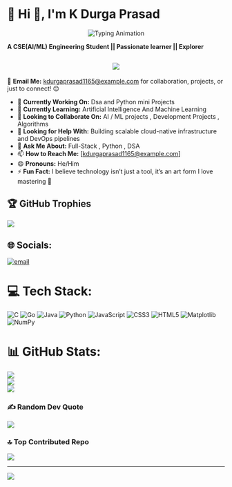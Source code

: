 # 💫 Hi 👋, I'm K Durga Prasad 
<div align="center">
  <img src="https://readme-typing-svg.herokuapp.com?size=25&font=Press+Start+2P&color=4C3BCF&center=true&vCenter=true&width=500&lines=Full+Stack+Developer;AI+Enthusiast;Open+Source+Lover" alt="Typing Animation" />
</div>

**A CSE(AI/ML) Engineering Student ||  Passionate learner || Explorer**  

<h2 align="center">
  <img src="https://capsule-render.vercel.app/api?type=waving&color=gradient&height=100&section=header&text=🔥+Welcome+to+My+Profile!+🔥&fontSize=36&animation=twinkling&fontColor=fff" />
</h2>

📧 **Email Me:** kdurgaprasad1165@example.com for collaboration, projects, or just to connect! 😊  

- 🔭 **Currently Working On:** Dsa and Python mini Projects 
- 🌱 **Currently Learning:** Artificial Intelligence And Machine Learning 
- 👯 **Looking to Collaborate On:** AI / ML projects , Development Projects , Algorithms
- 🤔 **Looking for Help With:** Building scalable cloud-native infrastructure and DevOps pipelines  
- 💬 **Ask Me About:** Full-Stack , Python , DSA 
- 📫 **How to Reach Me:** [kdurgaprasad1165@example.com]  
- 😄 **Pronouns:** He/Him
- ⚡ **Fun Fact:** I believe technology isn’t just a tool, it’s an art form I love mastering 🚀  

## 🏆 GitHub Trophies
![](https://github-profile-trophy.vercel.app/?username=KDurgaPrasad116&theme=radical&no-frame=false&no-bg=true&margin-w=4)

## 🌐 Socials:
[![email](https://img.shields.io/badge/Email-D14836?logo=gmail&logoColor=white)](mailto:kdurgaprasad1165@gmail.com) 

# 💻 Tech Stack:
![C](https://img.shields.io/badge/c-%2300599C.svg?style=for-the-badge&logo=c&logoColor=white) ![Go](https://img.shields.io/badge/go-%2300ADD8.svg?style=for-the-badge&logo=go&logoColor=white) ![Java](https://img.shields.io/badge/java-%23ED8B00.svg?style=for-the-badge&logo=openjdk&logoColor=white) ![Python](https://img.shields.io/badge/python-3670A0?style=for-the-badge&logo=python&logoColor=ffdd54) ![JavaScript](https://img.shields.io/badge/javascript-%23323330.svg?style=for-the-badge&logo=javascript&logoColor=%23F7DF1E) ![CSS3](https://img.shields.io/badge/css3-%231572B6.svg?style=for-the-badge&logo=css3&logoColor=white) ![HTML5](https://img.shields.io/badge/html5-%23E34F26.svg?style=for-the-badge&logo=html5&logoColor=white) ![Matplotlib](https://img.shields.io/badge/Matplotlib-%23ffffff.svg?style=for-the-badge&logo=Matplotlib&logoColor=black) ![NumPy](https://img.shields.io/badge/numpy-%23013243.svg?style=for-the-badge&logo=numpy&logoColor=white)
# 📊 GitHub Stats:
![](https://github-readme-stats.vercel.app/api?username=KDurgaPrasad116&theme=aura&hide_border=false&include_all_commits=true&count_private=false)<br/>
![](https://nirzak-streak-stats.vercel.app/?user=KDurgaPrasad116&theme=aura&hide_border=false)<br/>
![](https://github-readme-stats.vercel.app/api/top-langs/?username=KDurgaPrasad116&theme=aura&hide_border=false&include_all_commits=true&count_private=false&layout=compact)

### ✍️ Random Dev Quote
![](https://quotes-github-readme.vercel.app/api?type=vetical&theme=radical)

### 🔝 Top Contributed Repo
![](https://github-contributor-stats.vercel.app/api?username=KDurgaPrasad116&limit=5&theme=aura&combine_all_yearly_contributions=true)

---
[![](https://visitcount.itsvg.in/api?id=KDurgaPrasad116&icon=0&color=8)](https://visitcount.itsvg.in)

<!-- Proudly created with GPRM ( https://gprm.itsvg.in ) -->
